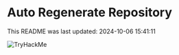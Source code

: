 # Auto Regenerate Repository

This README was last updated: 2024-10-06 15:41:11

 ![TryHackMe](https://tryhackme.com/badge/533634)